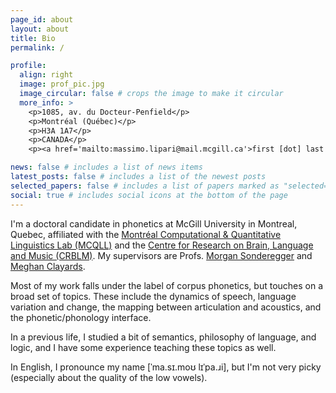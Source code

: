 ```yaml
---
page_id: about
layout: about
title: Bio
permalink: /

profile:
  align: right
  image: prof_pic.jpg
  image_circular: false # crops the image to make it circular
  more_info: >
    <p>1085, av. du Docteur-Penfield</p>
    <p>Montréal (Québec)</p>
    <p>H3A 1A7</p>
    <p>CANADA</p>
    <p><a href='mailto:massimo.lipari@mail.mcgill.ca'>first [dot] last [at] mail [dot] mcgill [dot] ca"></a></p>

news: false # includes a list of news items
latest_posts: false # includes a list of the newest posts
selected_papers: false # includes a list of papers marked as "selected={true}"
social: true # includes social icons at the bottom of the page
---
```


I'm a doctoral candidate in phonetics at McGill University in Montreal, Quebec, affiliated with the [Montréal Computational & Quantitative Linguistics Lab (MCQLL)](https://mcqll.org/) and the [Centre for Research on Brain, Language and Music (CRBLM)](https://crblm.ca/). My supervisors are Profs. [Morgan Sonderegger](https://people.linguistics.mcgill.ca/~morgan/) and [Meghan Clayards](http://speechlearning.lab.mcgill.ca/).

Most of my work falls under the label of corpus phonetics, but touches on a broad set of topics. These include the dynamics of speech, language variation and change, the mapping between articulation and acoustics, and the phonetic/phonology interface. 

In a previous life, I studied a bit of semantics, philosophy of language, and logic, and I have some experience teaching these topics as well.

In English, I pronounce my name [ˈma.sɪ.moʊ lɪˈpa.ɹi], but I'm not very picky (especially about the quality of the low vowels).
